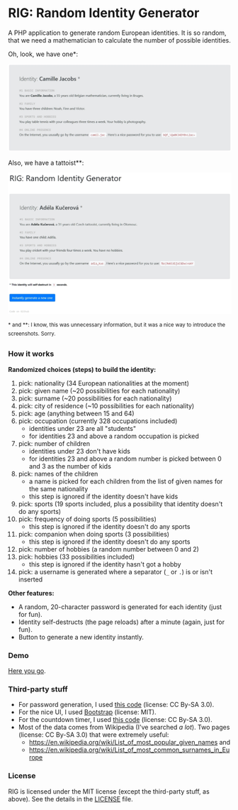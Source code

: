 # RIG: Random Identity Generator

A PHP application to generate random European identities. It is so random, that we need a mathematician to calculate the number of possible identities.

Oh, look, we have one\*:

![Identity](rig_card.jpg)

Also, we have a tattoist\*\*:

![Screenshot](rig_screen.jpg)

<sup>\* and \*\*: I know, this was unnecessary information, but it was a nice way to introduce the screenshots. Sorry.</sup>

### How it works

**Randomized choices (steps) to build the identity:**

1. pick: nationality (34 European nationalities at the moment)
2. pick: given name (~20 possibilities for each nationality)
3. pick: surname (~20 possibilities for each nationality)
4. pick: city of residence (~10 possibilities for each nationality)
5. pick: age (anything between 15 and 64)
6. pick: occupation (currently 328 occupations included)
    * identities under 23 are all "students"
    * for identities 23 and above a random occupation is picked
7. pick: number of children
    * identities under 23 don't have kids
    * for identities 23 and above a random number is picked between 0 and 3 as the number of kids
8. pick: names of the children
    * a name is picked for each children from the list of given names for the same nationality
    * this step is ignored if the identity doesn't have kids
9. pick: sports (19 sports included, plus a possibility that identity doesn't do any sports)
10. pick: frequency of doing sports (5 possibilities)
    * this step is ignored if the identity doesn't do any sports
11. pick: companion when doing sports (3 possibilities)
    * this step is ignored if the identity doesn't do any sports
12. pick: number of hobbies (a random number between 0 and 2)
13. pick: hobbies (33 possibilities included)
    * this step is ignored if the identity hasn't got a hobby
14. pick: a username is generated where a separator (`_` or `.`) is or isn't inserted

**Other features:**

* A random, 20-character password is generated for each identity (just for fun).
* Identity self-destructs (the page reloads) after a minute (again, just for fun).
* Button to generate a new identity instantly.

### Demo

[Here you go](https://paszternak.me/rig/).

### Third-party stuff

* For password generation, I used [this code](https://stackoverflow.com/a/31107425) (license: CC By-SA 3.0).
* For the nice UI, I used [Bootstrap](http://getbootstrap.com/) (license: MIT).
* For the countdown timer, I used [this code](https://stackoverflow.com/a/1191875) (license: CC By-SA 3.0).
* Most of the data comes from Wikipedia (I've searched *a lot*). Two pages (license: CC By-SA 3.0) that were extremely useful:
    * https://en.wikipedia.org/wiki/List_of_most_popular_given_names and
    * https://en.wikipedia.org/wiki/List_of_most_common_surnames_in_Europe
    
### License

RIG is licensed under the MIT license (except the third-party stuff, as above). See the details in the [LICENSE](LICENSE) file.
